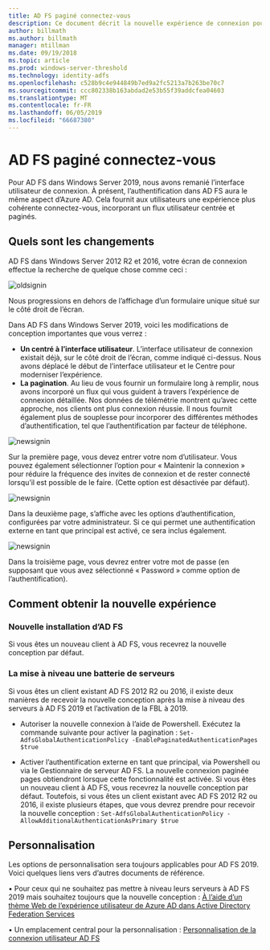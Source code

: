 ```yaml
---
title: AD FS paginé connectez-vous
description: Ce document décrit la nouvelle expérience de connexion pour AD FS 2019.
author: billmath
ms.author: billmath
manager: mtillman
ms.date: 09/19/2018
ms.topic: article
ms.prod: windows-server-threshold
ms.technology: identity-adfs
ms.openlocfilehash: c528b9c4e944849b7ed9a2fc5213a7b263be70c7
ms.sourcegitcommit: ccc802338b163abdad2e53b55f39addcfea04603
ms.translationtype: MT
ms.contentlocale: fr-FR
ms.lasthandoff: 06/05/2019
ms.locfileid: "66687380"
---
```

# <a name="ad-fs-paginated-sign-in"></a>AD FS paginé connectez-vous


Pour AD FS dans Windows Server 2019, nous avons remanié l’interface utilisateur de connexion.  À présent, l’authentification dans AD FS aura le même aspect d’Azure AD.  Cela fournit aux utilisateurs une expérience plus cohérente connectez-vous, incorporant un flux utilisateur centrée et paginés.

## <a name="whats-changing"></a>Quels sont les changements
AD FS dans Windows Server 2012 R2 et 2016, votre écran de connexion effectue la recherche de quelque chose comme ceci :

![oldsignin](media/AD-FS-paginated-sign-in/signin1.png)

Nous progressions en dehors de l’affichage d’un formulaire unique situé sur le côté droit de l’écran.

Dans AD FS dans Windows Server 2019, voici les modifications de conception importantes que vous verrez :


- **Un centré à l’interface utilisateur**. L’interface utilisateur de connexion existait déjà, sur le côté droit de l’écran, comme indiqué ci-dessus. Nous avons déplacé le début de l’interface utilisateur et le Centre pour moderniser l’expérience.
- **La pagination**. Au lieu de vous fournir un formulaire long à remplir, nous avons incorporé un flux qui vous guident à travers l’expérience de connexion détaillée. Nos données de télémétrie montrent qu’avec cette approche, nos clients ont plus connexion réussie. Il nous fournit également plus de souplesse pour incorporer des différentes méthodes d’authentification, tel que l’authentification par facteur de téléphone.

![newsignin](media/AD-FS-paginated-sign-in/signin2.png)

Sur la première page, vous devez entrer votre nom d’utilisateur. Vous pouvez également sélectionner l’option pour « Maintenir la connexion » pour réduire la fréquence des invites de connexion et de rester connecté lorsqu’il est possible de le faire. (Cette option est désactivée par défaut).

![newsignin](media/AD-FS-paginated-sign-in/signin3.png)

Dans la deuxième page, s’affiche avec les options d’authentification, configurées par votre administrateur. Si ce qui permet une authentification externe en tant que principal est activé, ce sera inclus également.

![newsignin](media/AD-FS-paginated-sign-in/signin4.png)

Dans la troisième page, vous devrez entrer votre mot de passe (en supposant que vous avez sélectionné « Password » comme option de l’authentification).

## <a name="how-to-get-the-new-experience"></a>Comment obtenir la nouvelle expérience

### <a name="new-installation-of-ad-fs"></a>Nouvelle installation d’AD FS
Si vous êtes un nouveau client à AD FS, vous recevrez la nouvelle conception par défaut.

### <a name="upgrading-a-farm"></a>La mise à niveau une batterie de serveurs
Si vous êtes un client existant AD FS 2012 R2 ou 2016, il existe deux manières de recevoir la nouvelle conception après la mise à niveau des serveurs à AD FS 2019 et l’activation de la FBL à 2019.

- Autoriser la nouvelle connexion à l’aide de Powershell. Exécutez la commande suivante pour activer la pagination : ``Set-AdfsGlobalAuthenticationPolicy -EnablePaginatedAuthenticationPages $true``

 - Activer l’authentification externe en tant que principal, via Powershell ou via le Gestionnaire de serveur AD FS. La nouvelle connexion paginée pages obtiendront lorsque cette fonctionnalité est activée.
Si vous êtes un nouveau client à AD FS, vous recevrez la nouvelle conception par défaut. Toutefois, si vous êtes un client existant avec AD FS 2012 R2 ou 2016, il existe plusieurs étapes, que vous devrez prendre pour recevoir la nouvelle conception : ``Set-AdfsGlobalAuthenticationPolicy -AllowAdditionalAuthenticationAsPrimary $true``

## <a name="customization"></a>Personnalisation
Les options de personnalisation sera toujours applicables pour AD FS 2019.
Voici quelques liens vers d’autres documents de référence.

• Pour ceux qui ne souhaitez pas mettre à niveau leurs serveurs à AD FS 2019 mais souhaitez toujours que la nouvelle conception : [À l’aide d’un thème Web de l’expérience utilisateur de Azure AD dans Active Directory Federation Services](azure-ux-web-theme-in-ad-fs.md)

• Un emplacement central pour la personnalisation : [Personnalisation de la connexion utilisateur AD FS](ad-fs-user-sign-in-customization.md)
